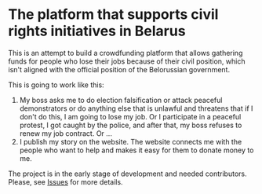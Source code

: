# The platform that supports civil rights initiatives in Belarus

This is an attempt to build a crowdfunding platform that allows gathering funds for people who lose their jobs because of their civil position, which isn't aligned with the official position of the Belorussian government. 

This is going to work like this:

1. My boss asks me to do election falsification or attack peaceful demonstrators or do anything else that is unlawful and threatens that if I don't do this, I am going to lose my job.  Or I participate in a peaceful protest, I got caught by the police, and after that, my boss refuses to renew my job contract. Or ...
1. I publish my story on the website. The website connects me with the people who want to help and makes it easy for them to donate money to me. 

The project is in the early stage of development and needed contributors. Please, see [Issues](https://github.com/s-matyukevich/belarus-civil-rights-support/issues) for more details.
